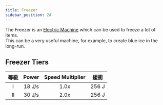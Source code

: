 ```yaml
---
title: Freezer
sidebar_position: 24
---
```


The Freezer is an [Electric Machine](Electric-Machines) which can be used to freeze a lot of items.  
This can be a very useful machine, for example, to create blue ice in the long-run.

## Freezer Tiers

| 等級 | Power  | Speed Multiplier |  緩衝   |
|:--:|:------:|:----------------:|:-----:|
| I  | 18 J/s |       1.0x       | 256 J |
| II | 30 J/s |       2.0x       | 256 J |
